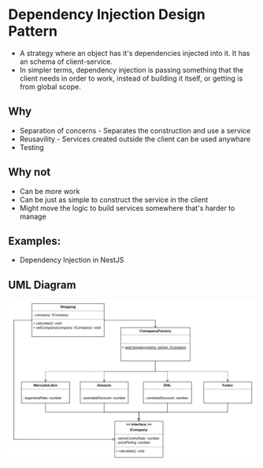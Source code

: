 # Dependency Injection Design Pattern

  * A strategy where an object has it's dependencies injected into it. It has an schema of client-service.
  * In simpler terms, dependency injection is passing something that the client needs in order to work, instead of building it itself, or getting is from global scope.



## Why
  * Separation of concerns - Separates the construction and use a service
  * Reusavility - Services created outside the client can be used anywhare
  * Testing

## Why not
  * Can be more work
  * Can be just as simple to construct the service in the client
  * Might move the logic to build services somewhere that's harder to manage

## Examples:
  * Dependency Injection in NestJS

## UML Diagram
![diagram](strategy/strategy-uml.jpg?raw=true)